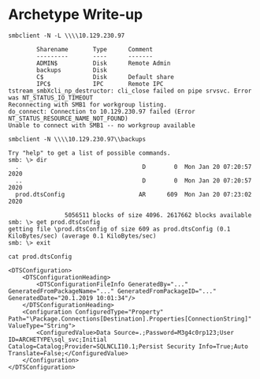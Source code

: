 # Archetype Write-up
`smbclient -N -L \\\\10.129.230.97`

     
    
            Sharename       Type      Comment
            ---------       ----      -------
            ADMIN$          Disk      Remote Admin
            backups         Disk      
            C$              Disk      Default share
            IPC$            IPC       Remote IPC
    tstream_smbXcli_np_destructor: cli_close failed on pipe srvsvc. Error was NT_STATUS_IO_TIMEOUT
    Reconnecting with SMB1 for workgroup listing.
    do_connect: Connection to 10.129.230.97 failed (Error NT_STATUS_RESOURCE_NAME_NOT_FOUND)
    Unable to connect with SMB1 -- no workgroup available

`smbclient -N \\\\10.129.230.97\\backups`
                                                                                                                                                                                                                                                
    Try "help" to get a list of possible commands.
    smb: \> dir
      .                                   D        0  Mon Jan 20 07:20:57 2020
      ..                                  D        0  Mon Jan 20 07:20:57 2020
      prod.dtsConfig                     AR      609  Mon Jan 20 07:23:02 2020
    
                    5056511 blocks of size 4096. 2617662 blocks available
    smb: \> get prod.dtsConfig
    getting file \prod.dtsConfig of size 609 as prod.dtsConfig (0.1 KiloBytes/sec) (average 0.1 KiloBytes/sec)
    smb: \> exit

`cat prod.dtsConfig `

    <DTSConfiguration>
        <DTSConfigurationHeading>
            <DTSConfigurationFileInfo GeneratedBy="..." GeneratedFromPackageName="..." GeneratedFromPackageID="..." GeneratedDate="20.1.2019 10:01:34"/>
        </DTSConfigurationHeading>
        <Configuration ConfiguredType="Property" Path="\Package.Connections[Destination].Properties[ConnectionString]" ValueType="String">
            <ConfiguredValue>Data Source=.;Password=M3g4c0rp123;User ID=ARCHETYPE\sql_svc;Initial Catalog=Catalog;Provider=SQLNCLI10.1;Persist Security Info=True;Auto Translate=False;</ConfiguredValue>
        </Configuration>
    </DTSConfiguration>     
